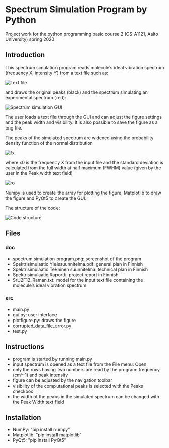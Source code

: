 # Spectrum Simulation Program by Python

Project work for the python programming basic course 2 (CS-A1121, Aalto University) spring 2020

## Introduction

This spectrum simulation program reads molecule’s ideal vibration spectrum (frequency X, intensity Y) from a text file such as:

![Text file](https://github.com/Katijoz/spectrum-simulation-python/blob/master/images/text%20file%20example.png)

and draws the original peaks (black) and the spectrum simulating an experimental spectrum (red):

![Spectrum simulation GUI](https://github.com/Katijoz/spectrum-simulation-python/blob/master/images/spectrum%20simulation%20program.png)

The user loads a text file through the GUI and can adjust the figure settings and the peak width and visibility. It is also possible to save the figure as a png file. 

The peaks of the simulated spectrum are widened using the probability density function of the normal distribution

![fx](https://github.com/Katijoz/spectrum-simulation-python/blob/master/images/fx.png)

where x0 is the frequency X from the input file and the standard deviation is calculated from the full width at half maximum (FWHM) value (given by the user in the Peak width text field)

![ro](https://github.com/Katijoz/spectrum-simulation-python/blob/master/images/ro.png)





Numpy is used to create the array for plotting the figure, Matplotlib to draw the figure and PyQt5 to create the GUI. 

The structure of the code: 

![Code structure](https://github.com/Katijoz/spectrum-simulation-python/blob/master/images/code%20structure.png)

## Files

### doc
- spectrum simulation program.png: screenshot of the program
- Spektrisimulaatio Yleissuunnitelma.pdf: general plan in Finnish
- Spektrisimulaatio Tekninen suunnitelma: technical plan in Finnish
- Spektrisimulaatio Raportti: project report in Finnish
- SrU2F12_Raman.txt: model for the input text file containing the molecule’s ideal vibration spectrum

### src
- main.py
- gui.py: user interface
- plotfigure.py: draws the figure
- corrupted_data_file_error.py
- test.py

## Instructions
- program is started by running main.py
- input spectrum is opened as a text file from the File menu: Open
- only the rows having two numbers are read by the program: frequency (cm^-1) and peak intensity 
- figure can be adjusted by the navigation toolbar
- visibility of the computational peaks is selected with the Peaks checkbox 
- the width of the peaks in the simulated spectrum can be changed with the Peak Width text field

## Installation
- NumPy: "pip install numpy"
- Matplotlib: "pip install matplotlib"
- PyQt5: "pip install PyQt5"
